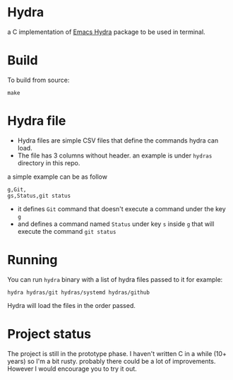 Hydra
======

a C implementation of [Emacs Hydra](https://github.com/abo-abo/hydra) package to be used in terminal.

# Build

To build from source:

```
make
```

# Hydra file

* Hydra files are simple CSV files that define the commands hydra can load.
* The file has 3 columns without header. an example is under `hydras` directory in this repo.

a simple example can be as follow
```csv
g,Git,
gs,Status,git status
```

* it defines `Git` command that doesn't execute a command under the key `g`
* and defines a command named `Status` under key `s` inside `g` that will execute the command `git status`

# Running

You can run `hydra` binary with a list of hydra files passed to it for example:

```
hydra hydras/git hydras/systemd hydras/github
```

Hydra will load the files in the order passed.


# Project status

The project is still in the prototype phase. I haven't written C in a while (10+
years) so I'm a bit rusty. probably there could be a lot of improvements.
However I would encourage you to try it out.

